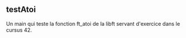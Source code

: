 ## testAtoi

Un main qui teste la fonction ft_atoi de la libft servant d'exercice dans le cursus 42.
